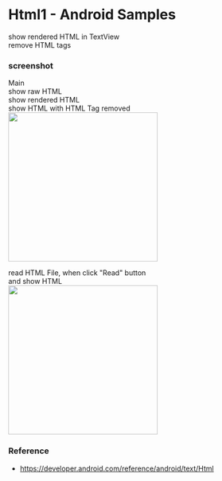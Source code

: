 Html1 - Android Samples
===============

show rendered HTML in TextView <br/>
remove HTML tags <br/>

### screenshot <br/>
Main <br/>
show raw HTML <br/>
show rendered HTML <br/>
show HTML with HTML Tag removed <br/>
<image src="https://raw.githubusercontent.com/ohwada/Android_Samples/master/Html1/screenshot/html1_main.png" width="300" /><br/>

read HTML File, when click "Read" button <br/>
and show HTML <br/>
<image src="https://raw.githubusercontent.com/ohwada/Android_Samples/master/Html1/screenshot/html1_read.png" width="300" /><br/>


### Reference <br/>
- https://developer.android.com/reference/android/text/Html
